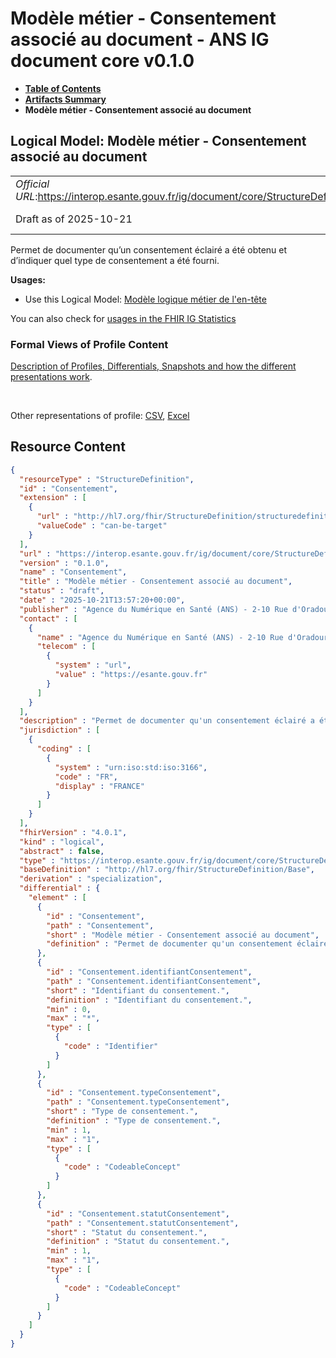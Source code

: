 # Modèle métier - Consentement associé au document - ANS IG document core v0.1.0

* [**Table of Contents**](toc.md)
* [**Artifacts Summary**](artifacts.md)
* **Modèle métier - Consentement associé au document**

## Logical Model: Modèle métier - Consentement associé au document 

| | |
| :--- | :--- |
| *Official URL*:https://interop.esante.gouv.fr/ig/document/core/StructureDefinition/Consentement | *Version*:0.1.0 |
| Draft as of 2025-10-21 | *Computable Name*:Consentement |

 
Permet de documenter qu’un consentement éclairé a été obtenu et d’indiquer quel type de consentement a été fourni. 

**Usages:**

* Use this Logical Model: [Modèle logique métier de l'en-tête](StructureDefinition-EnteteDocument.md)

You can also check for [usages in the FHIR IG Statistics](https://packages2.fhir.org/xig/ans.document.fr.core|current/StructureDefinition/Consentement)

### Formal Views of Profile Content

 [Description of Profiles, Differentials, Snapshots and how the different presentations work](http://build.fhir.org/ig/FHIR/ig-guidance/readingIgs.html#structure-definitions). 

 

Other representations of profile: [CSV](StructureDefinition-Consentement.csv), [Excel](StructureDefinition-Consentement.xlsx) 



## Resource Content

```json
{
  "resourceType" : "StructureDefinition",
  "id" : "Consentement",
  "extension" : [
    {
      "url" : "http://hl7.org/fhir/StructureDefinition/structuredefinition-type-characteristics",
      "valueCode" : "can-be-target"
    }
  ],
  "url" : "https://interop.esante.gouv.fr/ig/document/core/StructureDefinition/Consentement",
  "version" : "0.1.0",
  "name" : "Consentement",
  "title" : "Modèle métier - Consentement associé au document",
  "status" : "draft",
  "date" : "2025-10-21T13:57:20+00:00",
  "publisher" : "Agence du Numérique en Santé (ANS) - 2-10 Rue d'Oradour-sur-Glane, 75015 Paris",
  "contact" : [
    {
      "name" : "Agence du Numérique en Santé (ANS) - 2-10 Rue d'Oradour-sur-Glane, 75015 Paris",
      "telecom" : [
        {
          "system" : "url",
          "value" : "https://esante.gouv.fr"
        }
      ]
    }
  ],
  "description" : "Permet de documenter qu'un consentement éclairé a été obtenu et d'indiquer quel type de consentement a été fourni.",
  "jurisdiction" : [
    {
      "coding" : [
        {
          "system" : "urn:iso:std:iso:3166",
          "code" : "FR",
          "display" : "FRANCE"
        }
      ]
    }
  ],
  "fhirVersion" : "4.0.1",
  "kind" : "logical",
  "abstract" : false,
  "type" : "https://interop.esante.gouv.fr/ig/document/core/StructureDefinition/Consentement",
  "baseDefinition" : "http://hl7.org/fhir/StructureDefinition/Base",
  "derivation" : "specialization",
  "differential" : {
    "element" : [
      {
        "id" : "Consentement",
        "path" : "Consentement",
        "short" : "Modèle métier - Consentement associé au document",
        "definition" : "Permet de documenter qu'un consentement éclairé a été obtenu et d'indiquer quel type de consentement a été fourni."
      },
      {
        "id" : "Consentement.identifiantConsentement",
        "path" : "Consentement.identifiantConsentement",
        "short" : "Identifiant du consentement.",
        "definition" : "Identifiant du consentement.",
        "min" : 0,
        "max" : "*",
        "type" : [
          {
            "code" : "Identifier"
          }
        ]
      },
      {
        "id" : "Consentement.typeConsentement",
        "path" : "Consentement.typeConsentement",
        "short" : "Type de consentement.",
        "definition" : "Type de consentement.",
        "min" : 1,
        "max" : "1",
        "type" : [
          {
            "code" : "CodeableConcept"
          }
        ]
      },
      {
        "id" : "Consentement.statutConsentement",
        "path" : "Consentement.statutConsentement",
        "short" : "Statut du consentement.",
        "definition" : "Statut du consentement.",
        "min" : 1,
        "max" : "1",
        "type" : [
          {
            "code" : "CodeableConcept"
          }
        ]
      }
    ]
  }
}

```
